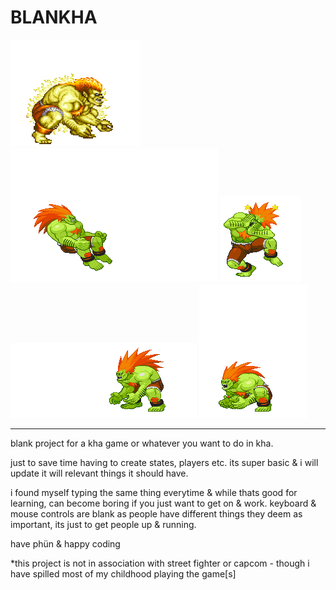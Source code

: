 # BLANKHA

![image](img/blanka.gif) ![image](img/roll.gif) ![image](img/dizzy.gif) ![image](img/slide.gif) ![image](img/fruit.gif)

------

blank project for a kha game or whatever you want to do in kha.

just to save time having to create states, players etc. its super basic & i will update it will relevant things it should have.

i found myself typing the same thing everytime & while thats good for learning, can become boring if you just want to get on & work.
keyboard & mouse controls are blank as people have different things they deem as important, its just to get people up & running.

have phün & happy coding

*this project is not in association with street fighter or capcom - though i have spilled most of my childhood playing the game[s]